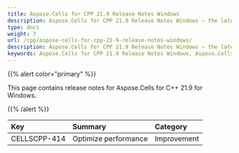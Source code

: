 ```yaml
---
title: Aspose.Cells for CPP 21.9 Release Notes Windows
description: Aspose.Cells for CPP 21.9 Release Notes Windows – the latest updates and fixes.
type: docs
weight: 7
url: /cpp/aspose-cells-for-cpp-21-9-release-notes-windows/
description: Aspose.Cells for CPP 21.9 Release Notes Windows – the latest enhancements, new features, and fixes.
keywords: Aspose.Cells for CPP 21.9 Release Notes Windows, Aspose.Cells for CPP 21.9 Windows updates and fixes
---
```


{{% alert color="primary" %}}

This page contains release notes for Aspose.Cells for C++ 21.9 for Windows.

{{% /alert %}}

|**Key**|**Summary**|**Category**|
| :- | :- | :- |
|CELLSCPP-414|Optimize performance |Improvement|